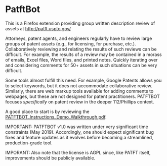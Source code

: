 # PatftBot
This is a Firefox extension providing group written description review of assets at http://patft.uspto.gov/

Attorneys, patent agents, and engineers regularly have to review large groups of patent assets (e.g., for licensing, for purchase, etc.).  Collaboratively reviewing and relating the results of such reviews can be difficult.  For example, the results of a review may be contained in a morass of emails, Excel files, Word files, and printed notes.  Quickly iterating over and considering comments for 50+ assets in such situations can be very difficult.

Some tools almost fulfill this need.  For example, Google Patents allows you to select keywords, but it does not accommodate collaborative review.  Similarly, there are web markup tools available for adding comments to webpages, but these are not designed for patent practitioners.  PATFTBOT focuses *specifically* on patent review in the deeper 112/Phillips context.

A good place to start is by reviewing the [PATFTBOT_Instructions_Demo_Walkthrough.pdf](PATFTBOT_Instructions_Demo_Walkthrough.pdf).

IMPORTANT: PATFTBOT v1.0 was written under very significant time constraints (May 2019).  Accordingly, one should expect significant bug fixes and feature updates as it evolves before becoming a streamlined, production-grade tool.

IMPORANT:  Also note that the license is AGPL since, like PATFT itself, improvements should be publicly available.
